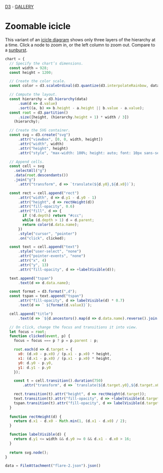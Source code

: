 <div style="color: grey; font: 13px/25.5px var(--sans-serif); text-transform: uppercase;"><h1 style="display: none;">Zoomable icicle</h1><a href="https://d3js.org/">D3</a> › <a href="/@d3/gallery">Gallery</a></div>

# Zoomable icicle

This variant of an [icicle diagram](/@d3/icicle/2?intent=fork) shows only three layers of the hierarchy at a time. Click a node to zoom in, or the left column to zoom out. Compare to a [sunburst](/@d3/zoomable-sunburst).

```js echo
chart = {
  // Specify the chart’s dimensions.
  const width = 928;
  const height = 1200;

  // Create the color scale.
  const color = d3.scaleOrdinal(d3.quantize(d3.interpolateRainbow, data.children.length + 1));

  // Compute the layout.
  const hierarchy = d3.hierarchy(data)
      .sum(d => d.value)
      .sort((a, b) => b.height - a.height || b.value - a.value);
  const root = d3.partition()
      .size([height, (hierarchy.height + 1) * width / 3])
    (hierarchy);

  // Create the SVG container.
  const svg = d3.create("svg")
      .attr("viewBox", [0, 0, width, height])
      .attr("width", width)
      .attr("height", height)
      .attr("style", "max-width: 100%; height: auto; font: 10px sans-serif;");

  // Append cells.
  const cell = svg
    .selectAll("g")
    .data(root.descendants())
    .join("g")
      .attr("transform", d => `translate(${d.y0},${d.x0})`);

  const rect = cell.append("rect")
      .attr("width", d => d.y1 - d.y0 - 1)
      .attr("height", d => rectHeight(d))
      .attr("fill-opacity", 0.6)
      .attr("fill", d => {
        if (!d.depth) return "#ccc";
        while (d.depth > 1) d = d.parent;
        return color(d.data.name);
      })
      .style("cursor", "pointer")
      .on("click", clicked);

  const text = cell.append("text")
      .style("user-select", "none")
      .attr("pointer-events", "none")
      .attr("x", 4)
      .attr("y", 13)
      .attr("fill-opacity", d => +labelVisible(d));

  text.append("tspan")
      .text(d => d.data.name);

  const format = d3.format(",d");
  const tspan = text.append("tspan")
      .attr("fill-opacity", d => labelVisible(d) * 0.7)
      .text(d => ` ${format(d.value)}`);

  cell.append("title")
      .text(d => `${d.ancestors().map(d => d.data.name).reverse().join("/")}\n${format(d.value)}`);

  // On click, change the focus and transitions it into view.
  let focus = root;
  function clicked(event, p) {
    focus = focus === p ? p = p.parent : p;

    root.each(d => d.target = {
      x0: (d.x0 - p.x0) / (p.x1 - p.x0) * height,
      x1: (d.x1 - p.x0) / (p.x1 - p.x0) * height,
      y0: d.y0 - p.y0,
      y1: d.y1 - p.y0
    });

    const t = cell.transition().duration(750)
        .attr("transform", d => `translate(${d.target.y0},${d.target.x0})`);

    rect.transition(t).attr("height", d => rectHeight(d.target));
    text.transition(t).attr("fill-opacity", d => +labelVisible(d.target));
    tspan.transition(t).attr("fill-opacity", d => labelVisible(d.target) * 0.7);
  }
  
  function rectHeight(d) {
    return d.x1 - d.x0 - Math.min(1, (d.x1 - d.x0) / 2);
  }

  function labelVisible(d) {
    return d.y1 <= width && d.y0 >= 0 && d.x1 - d.x0 > 16;
  }
  
  return svg.node();
}
```

```js echo
data = FileAttachment("flare-2.json").json()
```

